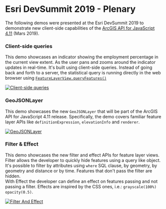 # Esri DevSummit 2019 - Plenary

The following demos were presented at the Esri DevSummit 2019 to demonstrate new client-side capabilities of the [ArcGIS API for JavaScript 4.11](https://js.arcgis.com) (Mars 2019).

### Client-side queries

This demo showcases an indicator showing the employment percentage in the current view extent. As the user pans and zooms around the indicator updates in real-time. It's built using client-side queries. Instead of going back and forth to a server, the statistical query is running directly in the web browser using [`FeatureLayerView.queryFeatures()`](https://developers.arcgis.com/javascript/latest/api-reference/esri-views-layers-FeatureLayerView.html#queryFeatures)

[![Client-side queries](https://ycabon.github.io/2019-devsummit-plenary/1_client-side-queries.png)](https://ycabon.github.com/2019-devsummit-plenary/1_client-side-queries.html)

### GeoJSONLayer

This demo showcases the new `GeoJSONLayer` that will be part of the ArcGIS API for JavaScript 4.11 release. Specifically, the demo covers familiar feature layer APIs like `definitionExpression`, `elevationInfo` and `renderer`.

[![GeoJSONLayer](https://ycabon.github.io/2019-devsummit-plenary/2_geojson.png)](https://ycabon.github.io/2019-devsummit-plenary/2_geojson.html)

### Filter & Effect

This demo showcases the new filter and effect APIs for feature layer views.  
Filter allows the developer to quickly hide features using a query like object. It's possible to filter by attributes using `where` SQL clause, by geometry, by geometry and distance or by time. Features that don't pass the filter are hidden.  
With Effect the developer can define an effect on features passing and not passing a filter. Effects are inspired by the CSS ones, i.e.: `grayscale(100%) opacity(0.5)`.

[![Filter And Effect](https://ycabon.github.io/2019-devsummit-plenary/3_filter_effect.png)](https://ycabon.github.io/2019-devsummit-plenary/3_filter_effect.html)
